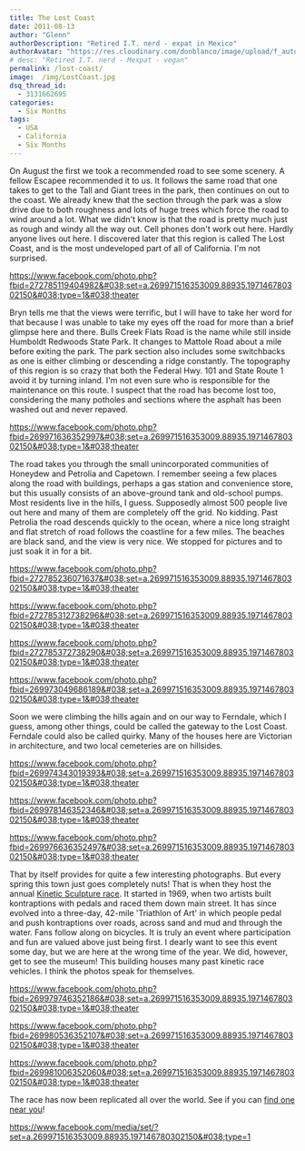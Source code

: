 ```yaml
---
title: The Lost Coast
date: 2011-08-13
author: "Glenn"
authorDescription: "Retired I.T. nerd - expat in Mexico"
authorAvatar: "https://res.cloudinary.com/donblanco/image/upload/f_auto,q_auto/Vagabondians/avatar-small.png"
# desc: "Retired I.T. nerd - Mexpat - vegan"
permalink: /lost-coast/
image:  /img/LostCoast.jpg
dsq_thread_id:
  - 3131662695
categories:
  - Six Months
tags:
  - USA
  - California
  - Six Months
---
```

On August the first we took a recommended road to see some scenery. A fellow Escapee recommended it to us. It follows the same road that one takes to get to the Tall and Giant trees in the park, then continues on out to the coast. We already knew that the section through the park was a slow drive due to both roughness and lots of huge trees which force the road to wind around a lot. What we didn't know is that the road is pretty much just as rough and windy all the way out. Cell phones don't work out here. Hardly anyone lives out here. I discovered later that this region is called The Lost Coast, and is the most undeveloped part of all of California. I'm not surprised.

https://www.facebook.com/photo.php?fbid=272785119404982&#038;set=a.269971516353009.88935.197146780302150&#038;type=1&#038;theater

Bryn tells me that the views were terrific, but I will have to take her word for that because I was unable to take my eyes off the road for more than a brief glimpse here and there. Bulls Creek Flats Road is the name while still inside Humboldt Redwoods State Park. It changes to Mattole Road about a mile before exiting the park. The park section also includes some switchbacks as one is either climbing or descending a ridge constantly. The topography of this region is so crazy that both the Federal Hwy. 101 and State Route 1 avoid it by turning inland. I'm not even sure who is responsible for the maintenance on this route. I suspect that the road has become lost too, considering the many potholes and sections where the asphalt has been washed out and never repaved.

https://www.facebook.com/photo.php?fbid=269971636352997&#038;set=a.269971516353009.88935.197146780302150&#038;type=1&#038;theater

The road takes you through the small unincorporated communities of Honeydew and Petrolia and Capetown. I remember seeing a few places along the road with buildings, perhaps a gas station and convenience store, but this usually consists of an above-ground tank and old-school pumps. Most residents live in the hills, I guess. Supposedly almost 500 people live out here and many of them are completely off the grid. No kidding. Past Petrolia the road descends quickly to the ocean, where a nice long straight and flat stretch of road follows the coastline for a few miles. The beaches are black sand, and the view is very nice. We stopped for pictures and to just soak it in for a bit.

https://www.facebook.com/photo.php?fbid=272785236071637&#038;set=a.269971516353009.88935.197146780302150&#038;type=1&#038;theater

https://www.facebook.com/photo.php?fbid=272785312738296&#038;set=a.269971516353009.88935.197146780302150&#038;type=1&#038;theater

https://www.facebook.com/photo.php?fbid=272785372738290&#038;set=a.269971516353009.88935.197146780302150&#038;type=1&#038;theater

https://www.facebook.com/photo.php?fbid=269973049686189&#038;set=a.269971516353009.88935.197146780302150&#038;type=1&#038;theater

Soon we were climbing the hills again and on our way to Ferndale, which I guess, among other things, could be called the gateway to the Lost Coast. Ferndale could also be called quirky. Many of the houses here are Victorian in architecture, and two local cemeteries are on hillsides.

https://www.facebook.com/photo.php?fbid=269974343019393&#038;set=a.269971516353009.88935.197146780302150&#038;type=1&#038;theater

https://www.facebook.com/photo.php?fbid=269978146352346&#038;set=a.269971516353009.88935.197146780302150&#038;type=1&#038;theater

https://www.facebook.com/photo.php?fbid=269976636352497&#038;set=a.269971516353009.88935.197146780302150&#038;type=1&#038;theater

That by itself provides for quite a few interesting photographs. But every spring this town just goes completely nuts! That is when they host the annual <a href="https://kineticgrandchampionship.com/" target="_blank">Kinetic Sculpture race</a>. It started in 1969, when two artists built kontraptions with pedals and raced them down main street. It has since evolved into a three-day, 42-mile 'Triathlon of Art' in which people pedal and push kontraptions over roads, across sand and mud and through the water. Fans follow along on bicycles. It is truly an event where participation and fun are valued above just being first. I dearly want to see this event some day, but we are here at the wrong time of the year. We did, however, get to see the museum! This building houses many past kinetic race vehicles. I think the photos speak for themselves.

https://www.facebook.com/photo.php?fbid=269979746352186&#038;set=a.269971516353009.88935.197146780302150&#038;type=1&#038;theater

https://www.facebook.com/photo.php?fbid=269980536352107&#038;set=a.269971516353009.88935.197146780302150&#038;type=1&#038;theater

https://www.facebook.com/photo.php?fbid=269981006352060&#038;set=a.269971516353009.88935.197146780302150&#038;type=1&#038;theater

The race has now been replicated all over the world. See if you can <a href="https://en.wikipedia.org/wiki/Kinetic_sculpture_race" target="_blank">find one near you</a>!

https://www.facebook.com/media/set/?set=a.269971516353009.88935.197146780302150&#038;type=1